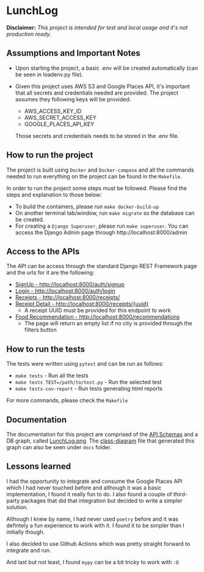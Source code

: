 # LunchLog

**Disclaimer:** _This project is intended for test and local usage and it's not production ready._

## Assumptions and Important Notes
- Upon starting the project, a basic .env will be created automatically (can be seen in loadenv.py file).

- Given this project uses AWS S3 and Google Places API, it's important that all secrets and credentials needed are provided. The project assumes they following keys will be provided:
    - AWS_ACCESS_KEY_ID
    - AWS_SECRET_ACCESS_KEY
    - GOOGLE_PLACES_API_KEY

    Those secrets and credentials needs to be stored in the .env file.

## How to run the project

The project is built using `Docker` and `Docker-compose` and all the commands needed to run everything on the project can be found in the `Makefile`.

In order to run the project some steps must be followed. Please find the steps and explanation to those below:

- To build the containers, please run `make docker-build-up`
- On another terminal tab/window, run `make migrate` so the database can be created.
- For creating a `Django Superuser`, please run `make superuser`. You can access the Django Admin page through http://localhost:8000/admin

## Access to the APIs
The API can be access through the standard Django REST Framework page and the urls for it are the following:
* [SignUp - http://localhost:8000/auth/signup](http://localhost:8000/auth/signup)
* [Login - http://localhost:8000/auth/login](http://localhost:8000/auth/login)
* [Receipts - http://localhost:8000/receipts/](http://localhost:8000/receipts/)
* [Receipt Detail - http://localhost:8000/receipts/{uuid}](http://localhost:8000/receipts/<uuid>)
    * A receipt UUID must be provided for this endpoint to work
* [Food Recommendation - http://localhost:8000/recommendations](http://localhost:8000/recommendations)
    * The page will return an empty list if no city is provided through the filters button

## How to run the tests

The tests were written using `pytest` and can be run as follows:
* `make tests` - Run all the tests
* `make tests TEST=/path/to/test.py` - Run the selected test
* `make tests-cov-report` - Run tests generating html reports

For more commands, please check the `Makefile`

## Documentation
The documentation for this project are comprised of the [API Schemas](http://localhost:8000/api/schema/swagger-ui/#/) and a DB graph, called [LunchLog.png](docs/out/docs/class-diagram/LunchLog.png). The [class-diagram](docs/class-diagram.puml) file that generated this graph can also be seen under `docs` folder.

## Lessons learned
I had the opportunity to integrate and consume the Google Places API which I had never touched before and although it was a basic implementation, I found it really fun to do. I also found a couple of third-party packages that did that integration but decided to write a simpler solution.

Although I knew by name, I had never used `poetry` before and it was defintely a fun experience to work with it. I found it to be simpler than I initially though.

I also decided to use Github Actions which was pretty straight forward to integrate and run.

And last but not least, I found `mypy` can be a bit tricky to work with `:D`
